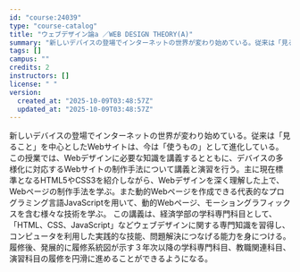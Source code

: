 ```yaml
---
id: "course:24039"
type: "course-catalog"
title: "ウェブデザイン論a ／WEB DESIGN THEORY(A)"
summary: "新しいデバイスの登場でインターネットの世界が変わり始めている。従来は「見ること」を中心としたWebサイトは、今は「使うもの」として進化している。 この授業では、Webデザインに必要な知識を講義するとともに、デバイスの多様化に対応するWebサ…"
tags: []
campus: ""
credits: 2
instructors: []
license: " "
version:
  created_at: "2025-10-09T03:48:57Z"
  updated_at: "2025-10-09T03:48:57Z"
---
```


新しいデバイスの登場でインターネットの世界が変わり始めている。従来は「見ること」を中心としたWebサイトは、今は「使うもの」として進化している。 この授業では、Webデザインに必要な知識を講義するとともに、デバイスの多様化に対応するWebサイトの制作手法について講義と演習を行う。主に現在標準となるHTML5やCSS3を紹介しながら、Webデザインを深く理解した上で、Webページの制作手法を学ぶ。また動的Webページを作成できる代表的なプログラミング言語JavaScriptを用いて、動的Webページ、モーショングラフィックスを含む様々な技術を学ぶ。 この講義は、経済学部の学科専門科目として、「HTML、CSS、JavaScript」などウェブデザインに関する専門知識を習得し、コンピュータを利用した実践的な技能、問題解決につなげる能力を身につける。履修後、発展的に履修系統図が示す３年次以降の学科専門科目、教職関連科目、演習科目の履修を円滑に進めることができるようになる。

